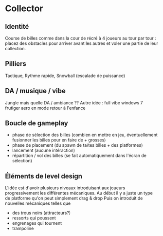 # Collector

## Identité
Course de billes comme dans la cour de récré à 4 joueurs au tour par tour : placez des obstacles pour arriver avant les autres et voler une partie de leur collection.

## Pilliers
Tactique, Rythme rapide, Snowball (escalade de puissance)

## DA / musique / vibe
Jungle mais quelle DA / ambiance ??
Autre idée : full vibe windows 7 frutiger aero en mode retour à l'enfance

## Boucle de gameplay
- phase de sélection des billes (combien en mettre en jeu, éventuellement fusionner les billes pour en faire de + grosses)
- phase de placement (du spawn de ta/tes billes + des platformes)
- lancement (aucune intéraction)
- répartition / vol des billes (se fait automatiquement dans l'écran de sélection)

## Éléments de level design
L'idée est d'avoir plusieurs niveaux introduisant aux joueurs progressivement les différentes mécaniques.
Au début il y a juste un type de platforme qu'on peut simplement drag & drop 
Puis on introduit de nouvelles mécaniques telles que

- des trous noirs (attracteurs?)
- ressorts qui poussent
- engrenages qui tournent
- trampoline
